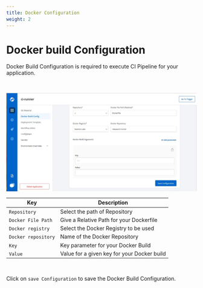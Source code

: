 ```yaml
---
title: Docker Configuration
weight: 2
---
```


# Docker build Configuration 

Docker Build Configuration is required to execute CI Pipeline for your application.

<br>

![Docker Configuration](../../docker_config.jpg "Docker Build Configurations")



Key  | Description
-----|-----
`Repository` | Select the path of Repository
`Docker File Path` | Give a Relative Path for your Dockerfile
`Docker registry` | Select the Docker Registry to be used
`Docker repository` | Name of the Docker Repository
`Key` | Key parameter for your Docker Build
`Value` | Value for a given key for your Docker build 

<br>

Click on `save Configuration` to save the Docker Build Configuration.